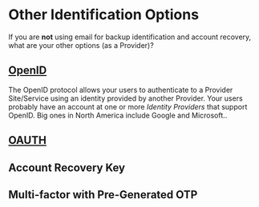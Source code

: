 # Other Identification Options
If you are **not** using email for backup identification and account recovery, what are your other options (as a Provider)?
## [OpenID]
The OpenID protocol allows your users to authenticate to a Provider Site/Service using an identity provided by another Provider. Your users probably have an account at one or more *Identity* *Providers* that support OpenID. Big ones in North America include Google and Microsoft..

## [OAUTH]

## Account Recovery Key
## Multi-factor with Pre-Generated OTP

[OAUTH]: http://en.wikipedia.org/wiki/OAuth
[OpenID]: http://en.wikipedia.org/wiki/OpenID
